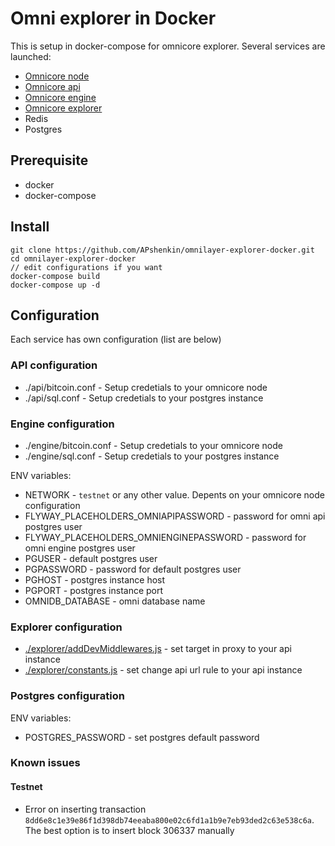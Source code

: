 # Omni explorer in Docker

  This is setup in docker-compose for omnicore  explorer. Several services are launched:
  * [Omnicore node](https://github.com/OmniLayer/omnicore)
  * [Omnicore api](https://github.com/OmniLayer/omniapi)
  * [Omnicore engine](https://github.com/OmniLayer/omniEngine)
  * [Omnicore explorer](https://github.com/OmniLayer/omniexplorer)
  * Redis
  * Postgres

## Prerequisite
 * docker 
 * docker-compose
 
 
## Install


```
git clone https://github.com/APshenkin/omnilayer-explorer-docker.git
cd omnilayer-explorer-docker
// edit configurations if you want
docker-compose build
docker-compose up -d
```

## Configuration
  Each service has own configuration (list are below)

### API configuration

 - ./api/bitcoin.conf - Setup credetials to your omnicore node
 - ./api/sql.conf - Setup credetials to your postgres instance


### Engine configuration

 - ./engine/bitcoin.conf - Setup credetials to your omnicore node
 - ./engine/sql.conf - Setup credetials to your postgres instance

ENV variables:
 - NETWORK - `testnet` or any other value. Depents on your omnicore node configuration
 - FLYWAY_PLACEHOLDERS_OMNIAPIPASSWORD - password for omni api postgres user
 - FLYWAY_PLACEHOLDERS_OMNIENGINEPASSWORD - password for omni engine postgres user
 - PGUSER - default postgres user
 - PGPASSWORD - password for default postgres user
 - PGHOST - postgres instance host
 - PGPORT - postgres instance port
 - OMNIDB_DATABASE - omni database name


### Explorer configuration
 - [./explorer/addDevMiddlewares.js](https://github.com/APshenkin/omnilayer-explorer-docker/blob/master/explorer/addDevMiddlewares.js#L36) - set target in proxy to your api instance 
 - [./explorer/constants.js](https://github.com/APshenkin/omnilayer-explorer-docker/blob/master/explorer/constants.js#L20)  - set change api url rule to your api instance

### Postgres configuration
ENV variables:
 - POSTGRES_PASSWORD - set postgres default password
 
### Known issues

#### Testnet
 - Error on inserting transaction `8dd6e8c1e39e86f1d398db74eeaba800e02c6fd1a1b9e7eb93ded2c63e538c6a`. The best option is to insert block 306337 manually


